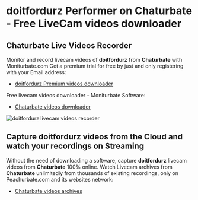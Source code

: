 # doitfordurz Performer on Chaturbate - Free LiveCam videos downloader

## Chaturbate Live Videos Recorder

Monitor and record livecam videos of **doitfordurz** from **Chaturbate** with Moniturbate.com
Get a premium trial for free by just and only registering with your Email address:
* [doitfordurz Premium videos downloader](https://moniturbate.com/request-demo-licence-key.html)

Free livecam videos downloader - Moniturbate Software:
* [Chaturbate videos downloader](https://moniturbate.com/moniturbate-download-software.html)

![doitfordurz livecam videos recorder](https://peachurnet.com/templates/moniturbate-software.png)


## Capture doitfordurz videos from the Cloud and watch your recordings on Streaming

Without the need of downloading a software, capture **doitfordurz** livecam videos from **Chaturbate** 100% online.
Watch Livecam archives from **Chaturbate** unlimitedly from thousands of existing recordings, only on Peachurbate.com and its websites network:
* [Chaturbate videos archives](https://peachurnet.com/)